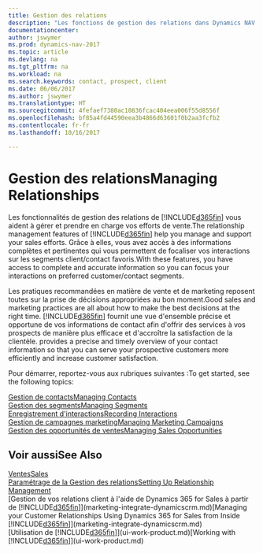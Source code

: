 ```yaml
---
title: Gestion des relations
description: "Les fonctions de gestion des relations dans Dynamics NAV prennent en charge vos efforts en matière de vente et vous permettent d'accéder à des informations sur les contacts et les prospects afin de pouvoir servir vos clients efficacement."
documentationcenter: 
author: jswymer
ms.prod: dynamics-nav-2017
ms.topic: article
ms.devlang: na
ms.tgt_pltfrm: na
ms.workload: na
ms.search.keywords: contact, prospect, client
ms.date: 06/06/2017
ms.author: jswymer
ms.translationtype: HT
ms.sourcegitcommit: 4fefaef7380ac10836fcac404eea006f55d8556f
ms.openlocfilehash: bf85a4fd44590eea3b4866d63601f0b2aa3fcfb2
ms.contentlocale: fr-fr
ms.lasthandoff: 10/16/2017

---
```

# <a name="managing-relationships"></a><span data-ttu-id="83c36-103">Gestion des relations</span><span class="sxs-lookup"><span data-stu-id="83c36-103">Managing Relationships</span></span>
<span data-ttu-id="83c36-104">Les fonctionnalités de gestion des relations de [!INCLUDE[d365fin](includes/d365fin_md.md)] vous aident à gérer et prendre en charge vos efforts de vente.</span><span class="sxs-lookup"><span data-stu-id="83c36-104">The relationship management features of [!INCLUDE[d365fin](includes/d365fin_md.md)] help you manage and support your sales efforts.</span></span> <span data-ttu-id="83c36-105">Grâce à elles, vous avez accès à des informations complètes et pertinentes qui vous permettent de focaliser vos interactions sur les segments client/contact favoris.</span><span class="sxs-lookup"><span data-stu-id="83c36-105">With these features, you have access to complete and accurate information so you can focus your interactions on preferred customer/contact segments.</span></span>

<span data-ttu-id="83c36-106">Les pratiques recommandées en matière de vente et de marketing reposent toutes sur la prise de décisions appropriées au bon moment.</span><span class="sxs-lookup"><span data-stu-id="83c36-106">Good sales and marketing practices are all about how to make the best decisions at the right time.</span></span> [!INCLUDE[d365fin](includes/d365fin_md.md)]<span data-ttu-id="83c36-107"> fournit une vue d'ensemble précise et opportune de vos informations de contact afin d'offrir des services à vos prospects de manière plus efficace et d'accroître la satisfaction de la clientèle.</span><span class="sxs-lookup"><span data-stu-id="83c36-107"> provides a precise and timely overview of your contact information so that you can serve your prospective customers more efficiently and increase customer satisfaction.</span></span>

<span data-ttu-id="83c36-108">Pour démarrer, reportez-vous aux rubriques suivantes :</span><span class="sxs-lookup"><span data-stu-id="83c36-108">To get started, see the following topics:</span></span>

[<span data-ttu-id="83c36-109">Gestion de contacts</span><span class="sxs-lookup"><span data-stu-id="83c36-109">Managing Contacts</span></span>](marketing-contacts.md)  
[<span data-ttu-id="83c36-110">Gestion des segments</span><span class="sxs-lookup"><span data-stu-id="83c36-110">Managing Segments</span></span>](marketing-segments.md)  
[<span data-ttu-id="83c36-111">Enregistrement d'interactions</span><span class="sxs-lookup"><span data-stu-id="83c36-111">Recording Interactions</span></span>](marketing-interactions.md)  
[<span data-ttu-id="83c36-112">Gestion de campagnes marketing</span><span class="sxs-lookup"><span data-stu-id="83c36-112">Managing Marketing Campaigns</span></span>](marketing-campaigns.md)  
[<span data-ttu-id="83c36-113">Gestion des opportunités de ventes</span><span class="sxs-lookup"><span data-stu-id="83c36-113">Managing Sales Opportunities</span></span>](marketing-manage-sales-opportunities.md)

## <a name="see-also"></a><span data-ttu-id="83c36-114">Voir aussi</span><span class="sxs-lookup"><span data-stu-id="83c36-114">See Also</span></span>
[<span data-ttu-id="83c36-115">Ventes</span><span class="sxs-lookup"><span data-stu-id="83c36-115">Sales</span></span>](sales-manage-sales.md)  
[<span data-ttu-id="83c36-116">Paramétrage de la Gestion des relations</span><span class="sxs-lookup"><span data-stu-id="83c36-116">Setting Up Relationship Management</span></span>](marketing-setup-marketing.md)  
<span data-ttu-id="83c36-117">[Gestion de vos relations client à l'aide de Dynamics 365 for Sales à partir de [!INCLUDE[d365fin](includes/d365fin_md.md)]](marketing-integrate-dynamicscrm.md)</span><span class="sxs-lookup"><span data-stu-id="83c36-117">[Managing your Customer Relationships Using Dynamics 365 for Sales from Inside [!INCLUDE[d365fin](includes/d365fin_md.md)]](marketing-integrate-dynamicscrm.md)</span></span>  
<span data-ttu-id="83c36-118">[Utilisation de [!INCLUDE[d365fin](includes/d365fin_md.md)]](ui-work-product.md)</span><span class="sxs-lookup"><span data-stu-id="83c36-118">[Working with [!INCLUDE[d365fin](includes/d365fin_md.md)]](ui-work-product.md)</span></span>  


